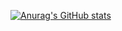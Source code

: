 [![Anurag's GitHub stats](https://github-readme-stats.vercel.app/api?username=ethanvachon&hide=contribs,prs,issues)](https://github.com/anuraghazra/github-readme-stats)
